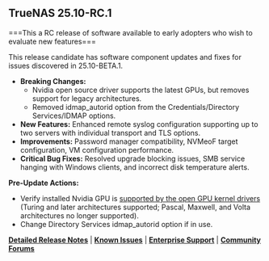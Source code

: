 ## TrueNAS 25.10-RC.1

===This a RC release of software available to early adopters who wish to evaluate new features===

This release candidate has software component updates and fixes for issues discovered in 25.10-BETA.1.

- **Breaking Changes:**
  - Nvidia open source driver supports the latest GPUs, but removes support for legacy architectures.
  - Removed idmap_autorid option from the Credentials/Directory Services/IDMAP options.
- **New Features:** Enhanced remote syslog configuration supporting up to two servers with individual transport and TLS options.
- **Improvements:** Password manager compatibility, NVMeoF target configuration, VM configuration performance.
- **Critical Bug Fixes:** Resolved upgrade blocking issues, SMB service hanging with Windows clients, and incorrect disk temperature alerts.

**Pre-Update Actions:**
  - Verify installed Nvidia GPU is [supported by the open GPU kernel drivers](https://github.com/NVIDIA/open-gpu-kernel-modules/tree/570?tab=readme-ov-file#compatible-gpus) (Turing and later architectures supported; Pascal, Maxwell, and Volta architectures no longer supported).
  - Change Directory Services idmap_autorid option if in use.

**[Detailed Release Notes](https://www.truenas.com/docs/scale/25.10/gettingstarted/scalereleasenotes/#25.10-RC.1)** | **[Known Issues](https://www.truenas.com/docs/scale/25.10/gettingstarted/scalereleasenotes/#known-issues)** | **[Enterprise Support](https://support.ixsystems.com/)** | **[Community Forums](https://forums.truenas.com/)**